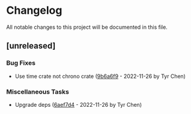 # Changelog

All notable changes to this project will be documented in this file.

## [unreleased]

### Bug Fixes

- Use time crate not chrono crate ([9b6a6f9](9b6a6f93c39461f7bff9cef837cd7559363dee1a) - 2022-11-26 by Tyr Chen)

### Miscellaneous Tasks

- Upgrade deps ([6aef7d4](6aef7d412c48c7ef5f5e1a905b3da405b0a27d05) - 2022-11-26 by Tyr Chen)

<!-- generated by git-cliff -->
